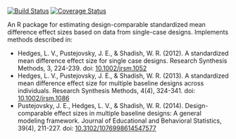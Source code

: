 [![Build Status](https://travis-ci.org/jepusto/scdhlm.svg?branch=master)](https://travis-ci.org/jepusto/scdhlm)
[![Coverage Status](https://img.shields.io/codecov/c/github/NA/NA/master.svg)](https://codecov.io/github/NA/NA?branch=master)

An R package for estimating design-comparable standardized mean difference effect sizes based on data from single-case designs. Implements methods described in: 

* Hedges, L. V., Pustejovsky, J. E., & Shadish, W. R. (2012). A standardized mean difference effect size for single case designs. Research Synthesis Methods, 3, 224-239. doi: [10.1002/jrsm.1052](http://doi.org/10.1002/jrsm.1052)
* Hedges, L. V., Pustejovsky, J. E., & Shadish, W. R. (2013). A standardized mean difference effect size for multiple baseline designs across individuals. Research Synthesis Methods, 4(4), 324-341. doi: [10.1002/jrsm.1086](http://doi.org/10.1002/jrsm.1086)
* Pustejovsky, J. E., Hedges, L. V., & Shadish, W. R. (2014). Design-comparable effect sizes in multiple baseline designs: A general modeling framework. Journal of Educational and Behavioral Statistics, 39(4), 211-227. doi: [10.3102/1076998614547577](http://doi.org/10.3102/1076998614547577)



